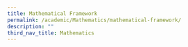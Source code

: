 ```yaml
---
title: Mathematical Framework
permalink: /academic/Mathematics/mathematical-framework/
description: ""
third_nav_title: Mathematics
---
```

